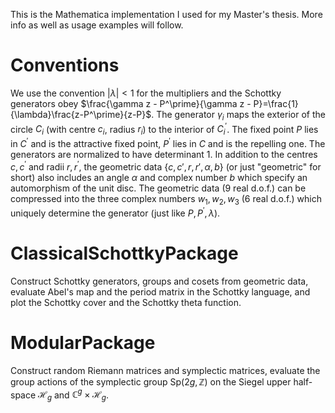 This is the Mathematica implementation I used for my Master's thesis. More info as well as usage examples will follow.

# Conventions
We use the convention $|\lambda|<1$ for the multipliers and the Schottky generators obey $\frac{\gamma z - P^\prime}{\gamma z - P}=\frac{1}{\lambda}\frac{z-P^\prime}{z-P}$. The generator $\gamma_i$ maps the exterior of the circle $C_i$ (with centre $c_i$, radius $r_i$) to the interior of $C_i^\prime$. The fixed point $P$ lies in $C^\prime$ and is the attractive fixed point, $P^\prime$ lies in $C$ and is the repelling one. The generators are normalized to have determinant 1.
In addition to the centres $c,c^\prime$ and radii $r,r^\prime$, the geometric data $\{{c,c'},{r,r'},\alpha,b\}$ (or just "geometric" for short) also includes an angle $\alpha$ and complex number $b$ which specify an automorphism of the unit disc. The geometric data (9 real d.o.f.) can be compressed into the three complex numbers $w_1,w_2,w_3$ (6 real d.o.f.) which uniquely determine the generator (just like $P,P^\prime,\lambda$).

# ClassicalSchottkyPackage
Construct Schottky generators, groups and cosets from geometric data, evaluate Abel's map and the period matrix in the Schottky language, and plot the Schottky cover and the Schottky theta function.

# ModularPackage
Construct random Riemann matrices and symplectic matrices, evaluate the group actions of the symplectic group $\mathrm{Sp}(2g,\mathbb{Z})$ on the Siegel upper half-space $\mathcal{H}_g$ and $\mathbb{C}^g\times\mathcal{H}_g$.